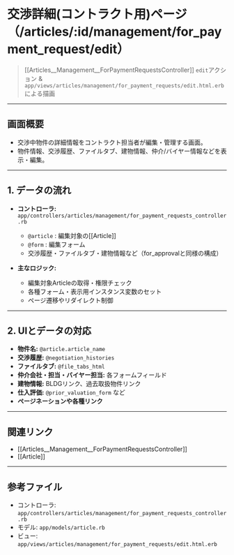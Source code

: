 # 交渉詳細(コントラクト用)ページ（/articles/:id/management/for_payment_request/edit）

> [[Articles__Management__ForPaymentRequestsController]] `edit`アクション & `app/views/articles/management/for_payment_requests/edit.html.erb` による描画

---

## 画面概要

- 交渉中物件の詳細情報をコントラクト担当者が編集・管理する画面。
- 物件情報、交渉履歴、ファイルタブ、建物情報、仲介/バイヤー情報などを表示・編集。

---

## 1. データの流れ

- **コントローラ:** `app/controllers/articles/management/for_payment_requests_controller.rb`
    - `@article` : 編集対象の[[Article]]
    - `@form` : 編集フォーム
    - 交渉履歴・ファイルタブ・建物情報など（for_approvalと同様の構成）

- **主なロジック:**
    - 編集対象Articleの取得・権限チェック
    - 各種フォーム・表示用インスタンス変数のセット
    - ページ遷移やリダイレクト制御

---

## 2. UIとデータの対応

- **物件名:** `@article.article_name`
- **交渉履歴:** `@negotiation_histories`
- **ファイルタブ:** `@file_tabs_html`
- **仲介会社・担当・バイヤー担当:** 各フォームフィールド
- **建物情報:** BLDGリンク、過去取扱物件リンク
- **仕入評価:** `@prior_valuation_form` など
- **ページネーションや各種リンク**

---

## 関連リンク
- [[Articles__Management__ForPaymentRequestsController]]
- [[Article]]

---

## 参考ファイル
- コントローラ: `app/controllers/articles/management/for_payment_requests_controller.rb`
- モデル: `app/models/article.rb`
- ビュー: `app/views/articles/management/for_payment_requests/edit.html.erb` 